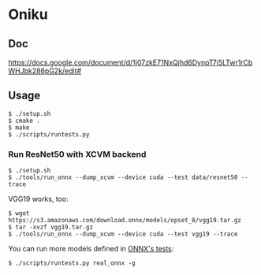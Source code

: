 # Oniku

## Doc

https://docs.google.com/document/d/1j07zkE71NxQjhd6DynpT7i5LTwr1rCbWHJbk286pG2k/edit#

## Usage

```shell-session
$ ./setup.sh
$ cmake .
$ make
$ ./scripts/runtests.py
```

### Run ResNet50 with XCVM backend

```shell-session
$ ./setup.sh
$ ./tools/run_onnx --dump_xcvm --device cuda --test data/resnet50 --trace

```

VGG19 works, too:

```shell-session
$ wget https://s3.amazonaws.com/download.onnx/models/opset_8/vgg19.tar.gz
$ tar -xvzf vgg19.tar.gz
$ ./tools/run_onnx --dump_xcvm --device cuda --test vgg19 --trace
```

You can run more models defined in [ONNX's tests](https://github.com/onnx/onnx/tree/master/onnx/backend/test/data/real):

```shell-session
$ ./scripts/runtests.py real_onnx -g
```
